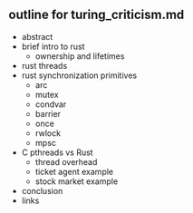## outline for turing_criticism.md
 - abstract
 - brief intro to rust
	 - ownership and lifetimes
 - rust threads
 - rust synchronization primitives
	 - arc
	 - mutex
	 - condvar
	 - barrier
	 - once
	 - rwlock
	 - mpsc
 - C pthreads vs Rust
	 - thread overhead
	 - ticket agent example
	 - stock market example
 - conclusion
 - links
